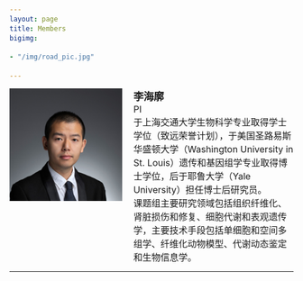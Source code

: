 ```yaml
---
layout: page
title: Members
bigimg:

- "/img/road_pic.jpg"

---
```



<div style="display: flex; align-items: flex-start; font-size: 18px;">
  <div style="flex-shrink: 0; margin-right: 20px;">
    <img src="/img/peopleimg/haikuoli.jpg" style="width: 100%; max-width: 200px;" />
  </div>
  <div style="flex-grow: 1;">
    <strong>李海廓</strong><br>
    <span style="font-size: 16px;">
      PI<br>
      于上海交通大学生物科学专业取得学士学位（致远荣誉计划），于美国圣路易斯华盛顿大学（Washington University in St. Louis）遗传和基因组学专业取得博士学位，后于耶鲁大学（Yale University）担任博士后研究员。<br>
      课题组主要研究领域包括组织纤维化、肾脏损伤和修复、细胞代谢和表观遗传学，主要技术手段包括单细胞和空间多组学、纤维化动物模型、代谢动态鉴定和生物信息学。
    </span>
  </div>
</div>

<hr>
